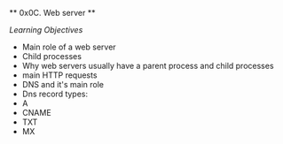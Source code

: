 ** 0x0C. Web server **

*Learning Objectives*
- Main role of a web server
- Child processes
- Why web servers usually have a parent process and child processes
- main HTTP requests
- DNS and it's main role
- Dns record types:
-	A
-	CNAME
-	TXT
-	MX
